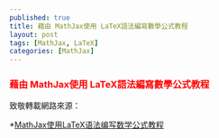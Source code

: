 ```yaml
---
published: true 
title: 藉由 MathJax使用 LaTeX語法編寫數學公式教程
layout: post 
tags: [MathJax, LaTeX] 
categories: [MathJax] 
--- 
```


### <font color="red">藉由 MathJax使用 LaTeX語法編寫數學公式教程</font> 

致敬轉載網路來源：

*[MathJax使用LaTeX语法编写数学公式教程][1]






[1]: https://www.zybuluo.com/knight/note/96093
